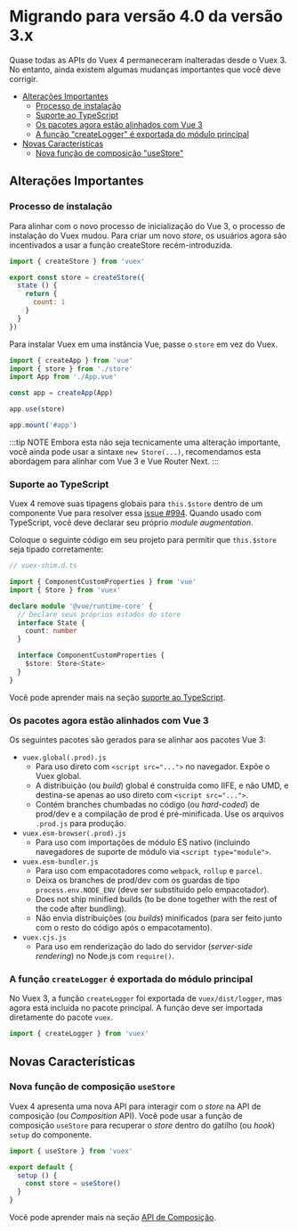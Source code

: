 # Migrando para versão 4.0 da versão 3.x

Quase todas as APIs do Vuex 4 permaneceram inalteradas desde o Vuex 3. No entanto, ainda existem algumas mudanças importantes que você deve corrigir.

- [Alterações Importantes](#alterações-importantes)
  - [Processo de instalação](#processo-de-instalação)
  - [Suporte ao TypeScript](#suporte-ao-typescript)
  - [Os pacotes agora estão alinhados com Vue 3](#os-pacotes-agora-estão-alinhados-com-vue-3)
  - [A função "createLogger" é exportada do módulo principal](#a-função-createLogger-é-exportada-do-módulo-principal)
- [Novas Características](#novas-características)
  - [Nova função de composição "useStore"](#nova-função-de-composição-useStore)

## Alterações Importantes

### Processo de instalação

Para alinhar com o novo processo de inicialização do Vue 3, o processo de instalação do Vuex mudou. Para criar um novo _store_, os usuários agora são incentivados a usar a função createStore recém-introduzida.

```js
import { createStore } from 'vuex'

export const store = createStore({
  state () {
    return {
      count: 1
    }
  }
})
```

Para instalar Vuex em uma instância Vue, passe o `store` em vez do Vuex.

```js
import { createApp } from 'vue'
import { store } from './store'
import App from './App.vue'

const app = createApp(App)

app.use(store)

app.mount('#app')
```

:::tip NOTE
Embora esta não seja tecnicamente uma alteração importante, você ainda pode usar a sintaxe `new Store(...)`, recomendamos esta abordagem para alinhar com Vue 3 e Vue Router Next.
:::

### Suporte ao TypeScript

Vuex 4 remove suas tipagens globais para `this.$store` dentro de um componente Vue para resolver essa [issue #994](https://github.com/vuejs/vuex/issues/994). Quando usado com TypeScript, você deve declarar seu próprio _module augmentation_.

Coloque o seguinte código em seu projeto para permitir que `this.$store` seja tipado corretamente:

```ts
// vuex-shim.d.ts

import { ComponentCustomProperties } from 'vue'
import { Store } from 'vuex'

declare module '@vue/runtime-core' {
  // Declare seus próprios estados do store
  interface State {
    count: number
  }

  interface ComponentCustomProperties {
    $store: Store<State>
  }
}
```

Você pode aprender mais na seção [suporte ao TypeScript](./typescript-support).

### Os pacotes agora estão alinhados com Vue 3

Os seguintes pacotes são gerados para se alinhar aos pacotes Vue 3:

- `vuex.global(.prod).js`
  - Para uso direto com `<script src="...">` no navegador. Expõe o Vuex global.
  - A distribuição (ou _build_) global é construída como IIFE, e não UMD, e destina-se apenas ao uso direto com `<script src="...">`.
  - Contém branches chumbadas no código (ou _hard-coded_) de prod/dev e a compilação de prod é pré-minificada. Use os arquivos `.prod.js` para produção.
- `vuex.esm-browser(.prod).js`
  - Para uso com importações de módulo ES nativo (incluindo navegadores de suporte de módulo via `<script type="module">`.
- `vuex.esm-bundler.js`
  - Para uso com empacotadores como `webpack`, `rollup` e `parcel`.
  - Deixa os branches de prod/dev com os guardas de tipo `process.env.NODE_ENV` (deve ser substituído pelo empacotador).
  - Does not ship minified builds (to be done together with the rest of the code after bundling).
  - Não envia distribuições (ou _builds_) minificados (para ser feito junto com o resto do código após o empacotamento).
- `vuex.cjs.js`
  - Para uso em renderização do lado do servidor (_server-side_ _rendering_) no Node.js com `require()`.

### A função `createLogger` é exportada do módulo principal

No Vuex 3, a função `createLogger` foi exportada de `vuex/dist/logger`, mas agora está incluída no pacote principal. A função deve ser importada diretamente do pacote `vuex`.

```js
import { createLogger } from 'vuex'
```

## Novas Características

### Nova função de composição `useStore`

Vuex 4 apresenta uma nova API para interagir com o _store_ na API de composição (ou _Composition_ API). Você pode usar a função de composição `useStore` para recuperar o _store_ dentro do gatilho (ou _hook_) `setup` do componente.

```js
import { useStore } from 'vuex'

export default {
  setup () {
    const store = useStore()
  }
}
```

Você pode aprender mais na seção [API de Composição](./composition-api).

